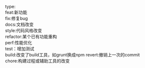 type:  
  feat:新功能   
  fix:修复bug  
  docs:文档改变   
  style:代码风格改变  
  refactor:某个已有功能重构  
  perf:性能优化   
  test：增加测试   
  build:改变了build工具，如grunt换成npm 
  revert:撤销上一次的commit   
  chore:构建过程或辅助工具的改变   



